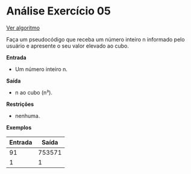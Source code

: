 # Análise Exercício 05
[Ver algoritmo](Algoritmo05.md)

Faça um pseudocódigo que receba um número inteiro n informado pelo usuário e apresente o seu valor elevado ao cubo.

**Entrada**

- Um número inteiro n.

**Saída**

- n ao cubo (n³).

**Restrições**

* nenhuma.

**Exemplos**

|Entrada |Saída|
|-|-|
|91|753571|
|1| 1|
